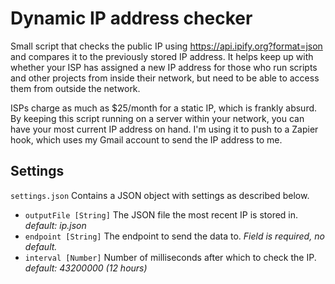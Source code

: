 # Dynamic IP address checker

Small script that checks the public IP using https://api.ipify.org?format=json and compares it to the previously stored IP address. It helps keep up with whether your ISP has assigned a new IP address for those who run scripts and other projects from inside their network, but need to be able to access them from outside the network.

ISPs charge as much as $25/month for a static IP, which is frankly absurd. By keeping this script running on a server within your network, you can have your most current IP address on hand. I'm using it to push to a Zapier hook, which uses my Gmail account to send the IP address to me.

## Settings
`settings.json`
Contains a JSON object with settings as described below.

- `outputFile [String]` The JSON file the most recent IP is stored in. _default: ip.json_
- `endpoint [String]` The endpoint to send the data to. _Field is required, no default._
- `interval [Number]` Number of milliseconds after which to check the IP. _default: 43200000 (12 hours)_